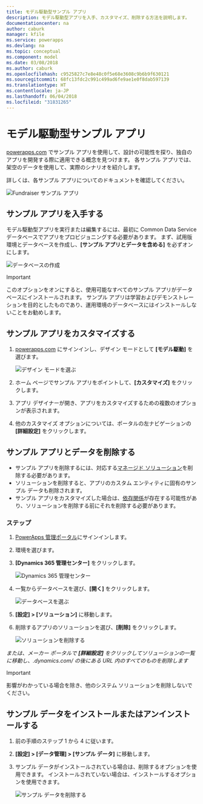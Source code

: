 ```yaml
---
title: モデル駆動型サンプル アプリ
description: モデル駆動型アプリを入手、カスタマイズ、削除する方法を説明します。
documentationcenter: na
author: caburk
manager: kfile
ms.service: powerapps
ms.devlang: na
ms.topic: conceptual
ms.component: model
ms.date: 03/08/2018
ms.author: caburk
ms.openlocfilehash: c9525827c7e8e48c0f5e68e3608c9b6b9f630121
ms.sourcegitcommit: 68fc13fdc2c991c499ad6fe9ae1e0f8dab597139
ms.translationtype: HT
ms.contentlocale: ja-JP
ms.lasthandoff: 06/04/2018
ms.locfileid: "31831265"
---
```

# <a name="model-driven-sample-apps"></a>モデル駆動型サンプル アプリ

[powerapps.com](https://powerapps.com) でサンプル アプリを使用して、設計の可能性を探り、独自のアプリを開発する際に適用できる概念を見つけます。 各サンプル アプリでは、架空のデータを使用して、実際のシナリオを紹介します。 

詳しくは、各サンプル アプリについてのドキュメントを確認してください。 

![Fundraiser サンプル アプリ](media/overview-model-driven-samples/fundraiser-app1.png)


## <a name="get-sample-apps"></a>サンプル アプリを入手する

モデル駆動型アプリを実行または編集するには、最初に Common Data Service データベースでアプリをプロビジョニングする必要があります。 まず、試用版環境とデータベースを作成し、**[サンプル アプリとデータを含める]** を必ずオンにします。

![データベースの作成](media/overview-model-driven-samples/create-database1.png)


> [!IMPORTANT]
> このオプションをオンにすると、使用可能なすべてのサンプル アプリがデータベースにインストールされます。 サンプル アプリは学習およびデモンストレーションを目的としたものであり、運用環境のデータベースにはインストールしないことをお勧めします。 

## <a name="customize-a-sample-app"></a>サンプル アプリをカスタマイズする

1. [powerapps.com](https://powerapps.com) にサインインし、デザイン モードとして **[モデル駆動]** を選びます。 

    ![デザイン モードを選ぶ](media/overview-model-driven-samples/choose-design-mode.png)

2. ホーム ページでサンプル アプリをポイントして、**[カスタマイズ]** をクリックします。
3. アプリ デザイナーが開き、アプリをカスタマイズするための複数のオプションが表示されます。 
4. 他のカスタマイズ オプションについては、ポータルの左ナビゲーションの **[詳細設定]** をクリックします。

## <a name="remove-sample-apps-and-data"></a>サンプル アプリとデータを削除する 
- サンプル アプリを削除するには、対応する[マネージド ソリューション](https://docs.microsoft.com/dynamics365/customer-engagement/developer/uninstall-delete-solution)を削除する必要があります。 
- ソリューションを削除すると、アプリのカスタム エンティティに固有のサンプル データも削除されます。
- サンプル アプリをカスタマイズした場合は、[依存関係](https://docs.microsoft.com/dynamics365/customer-engagement/developer/dependency-tracking-solution-components)が存在する可能性があり、ソリューションを削除する前にそれを削除する必要があります。

### <a name="steps"></a>ステップ
1. [PowerApps 管理ポータル](https://admin.powerapps.com)にサインインします。

2. 環境を選びます。

3. **[Dynamics 365 管理センター]** をクリックします。 

    ![Dynamics 365 管理センター](media/overview-model-driven-samples/admin-center.png)

4. 一覧からデータベースを選び、**[開く]** をクリックします。

    ![データベースを選ぶ](media/overview-model-driven-samples/select-database.png)

5. **[設定] > [ソリューション]** に移動します。

6. 削除するアプリのソリューションを選び、**[削除]** をクリックします。

    ![ソリューションを削除する](media/overview-model-driven-samples/delete-solution.png)

*または、メーカー ポータルで **[詳細設定]** をクリックしてソリューションの一覧に移動し、.dynamics.com/ の後にある URL 内のすべてのものを削除します*

> [!IMPORTANT]
> 影響がわかっている場合を除き、他のシステム ソリューションを削除しないでください。

## <a name="install-or-uninstall-sample-data"></a>サンプル データをインストールまたはアンインストールする
1. 前の手順のステップ 1 から 4 に従います。
2. **[設定] > [データ管理] > [サンプル データ]** に移動します。
3. サンプル データがインストールされている場合は、削除するオプションを使用できます。 インストールされていない場合は、インストールするオプションを使用できます。 

    ![サンプル データを削除する](media/overview-model-driven-samples/remove-sample-data.png)




